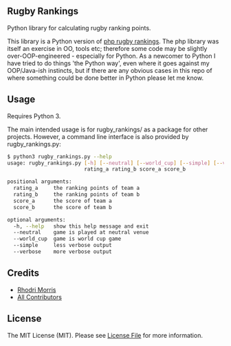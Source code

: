 ## Rugby Rankings

Python library for calculating rugby ranking points.

This library is a Python version of [php rugby rankings](https://github.com/RhodriM/rugbyRankings). The php library was itself an exercise in OO, tools etc; therefore some code may be slightly over-OOP-engineered - especially for Python. As a newcomer to Python I have tried to do things 'the Python way', even where it goes against my OOP/Java-ish instincts, but if there are any obvious cases in this repo of where something could be done better in Python please let me know.

## Usage

Requires Python 3.

The main intended usage is for rugby_rankings/ as a package for other projects. However, a command line interface is also provided by rugby_rankings.py:
```bash
$ python3 rugby_rankings.py --help
usage: rugby_rankings.py [-h] [--neutral] [--world_cup] [--simple] [--verbose]
                         rating_a rating_b score_a score_b

positional arguments:
  rating_a     the ranking points of team a
  rating_b     the ranking points of team b
  score_a      the score of team a
  score_b      the score of team b

optional arguments:
  -h, --help   show this help message and exit
  --neutral    game is played at neutral venue
  --world_cup  game is world cup game
  --simple     less verbose output
  --verbose    more verbose output
```

## Credits

- [Rhodri Morris](https://github.com/RhodriM)
- [All Contributors](https://github.com/RhodriM/rugbyRankings/contributors)

## License

The MIT License (MIT). Please see [License File](LICENSE) for more information.
